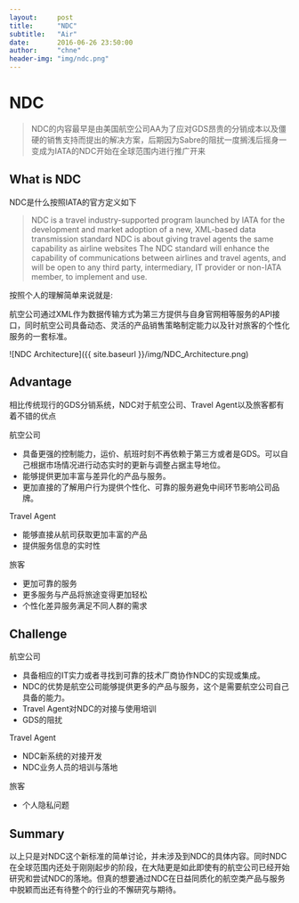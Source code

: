 ```yaml
---
layout:     post
title:      "NDC"
subtitle:   "Air"
date:       2016-06-26 23:50:00
author:     "chne"
header-img: "img/ndc.png"
---
```


# NDC

> NDC的内容最早是由美国航空公司AA为了应对GDS昂贵的分销成本以及僵硬的销售支持而提出的解决方案，后期因为Sabre的阻扰一度搁浅后摇身一变成为IATA的NDC开始在全球范围内进行推广开来


## What is NDC

NDC是什么按照IATA的官方定义如下

> NDC is a travel industry-supported program launched by IATA for the development and market adoption of a new, XML-based data transmission standard
> NDC is about giving travel agents the same capability as airline websites
> The NDC standard will enhance the capability of communications between airlines and travel agents, and will be open to any third party, intermediary, IT provider or non-IATA member, to implement and use.

按照个人的理解简单来说就是:

​	航空公司通过XML作为数据传输方式为第三方提供与自身官网相等服务的API接口，同时航空公司具备动态、灵活的产品销售策略制定能力以及针对旅客的个性化服务的一套标准。

 ![NDC Architecture]({{ site.baseurl }}/img/NDC_Architecture.png)

## Advantage

相比传统现行的GDS分销系统，NDC对于航空公司、Travel Agent以及旅客都有着不错的优点

航空公司

* 具备更强的控制能力，运价、航班时刻不再依赖于第三方或者是GDS。可以自己根据市场情况进行动态实时的更新与调整占据主导地位。
* 能够提供更加丰富与差异化的产品与服务。
* 更加直接的了解用户行为提供个性化、可靠的服务避免中间环节影响公司品牌。



Travel Agent

* 能够直接从航司获取更加丰富的产品
* 提供服务信息的实时性



旅客

* 更加可靠的服务
* 更多服务与产品将旅途变得更加轻松
* 个性化差异服务满足不同人群的需求



## Challenge

航空公司

* 具备相应的IT实力或者寻找到可靠的技术厂商协作NDC的实现或集成。
* NDC的优势是航空公司能够提供更多的产品与服务，这个是需要航空公司自己具备的能力。
* Travel Agent对NDC的对接与使用培训
* GDS的阻扰

Travel Agent

* NDC新系统的对接开发
* NDC业务人员的培训与落地

旅客

* 个人隐私问题

## Summary

以上只是对NDC这个新标准的简单讨论，并未涉及到NDC的具体内容。同时NDC在全球范围内还处于刚刚起步的阶段，在大陆更是如此即使有的航空公司已经开始研究和尝试NDC的落地。但真的想要通过NDC在日益同质化的航空类产品与服务中脱颖而出还有待整个的行业的不懈研究与期待。